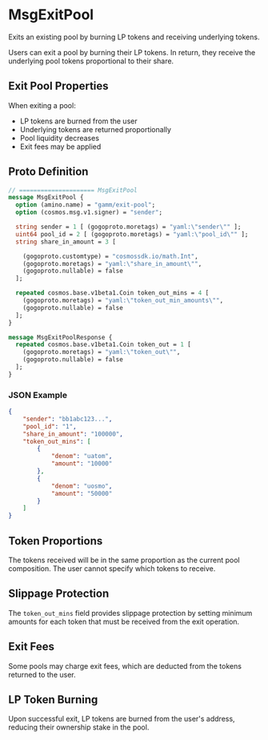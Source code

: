 # MsgExitPool

Exits an existing pool by burning LP tokens and receiving underlying tokens.

Users can exit a pool by burning their LP tokens. In return, they receive the underlying pool tokens proportional to their share.

## Exit Pool Properties

When exiting a pool:

-   LP tokens are burned from the user
-   Underlying tokens are returned proportionally
-   Pool liquidity decreases
-   Exit fees may be applied

## Proto Definition

```protobuf
// ===================== MsgExitPool
message MsgExitPool {
  option (amino.name) = "gamm/exit-pool";
  option (cosmos.msg.v1.signer) = "sender";

  string sender = 1 [ (gogoproto.moretags) = "yaml:\"sender\"" ];
  uint64 pool_id = 2 [ (gogoproto.moretags) = "yaml:\"pool_id\"" ];
  string share_in_amount = 3 [

    (gogoproto.customtype) = "cosmossdk.io/math.Int",
    (gogoproto.moretags) = "yaml:\"share_in_amount\"",
    (gogoproto.nullable) = false
  ];

  repeated cosmos.base.v1beta1.Coin token_out_mins = 4 [
    (gogoproto.moretags) = "yaml:\"token_out_min_amounts\"",
    (gogoproto.nullable) = false
  ];
}

message MsgExitPoolResponse {
  repeated cosmos.base.v1beta1.Coin token_out = 1 [
    (gogoproto.moretags) = "yaml:\"token_out\"",
    (gogoproto.nullable) = false
  ];
}
```

### JSON Example

```json
{
    "sender": "bb1abc123...",
    "pool_id": "1",
    "share_in_amount": "100000",
    "token_out_mins": [
        {
            "denom": "uatom",
            "amount": "10000"
        },
        {
            "denom": "uosmo",
            "amount": "50000"
        }
    ]
}
```

## Token Proportions

The tokens received will be in the same proportion as the current pool composition. The user cannot specify which tokens to receive.

## Slippage Protection

The `token_out_mins` field provides slippage protection by setting minimum amounts for each token that must be received from the exit operation.

## Exit Fees

Some pools may charge exit fees, which are deducted from the tokens returned to the user.

## LP Token Burning

Upon successful exit, LP tokens are burned from the user's address, reducing their ownership stake in the pool.
